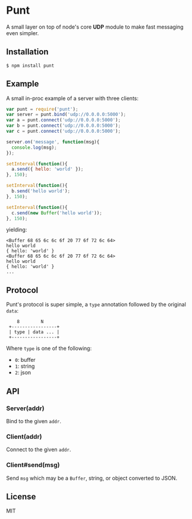 
# Punt

  A small layer on top of node's core __UDP__ module to make fast messaging even simpler.

## Installation

```
$ npm install punt
```

## Example

  A small in-proc example of a server with three clients:

```js
var punt = require('punt');
var server = punt.bind('udp://0.0.0.0:5000');
var a = punt.connect('udp://0.0.0.0:5000');
var b = punt.connect('udp://0.0.0.0:5000');
var c = punt.connect('udp://0.0.0.0:5000');

server.on('message', function(msg){
  console.log(msg);
});

setInterval(function(){
  a.send({ hello: 'world' });
}, 150);

setInterval(function(){
  b.send('hello world');
}, 150);

setInterval(function(){
  c.send(new Buffer('hello world'));
}, 150);
```

  yielding:

```
<Buffer 68 65 6c 6c 6f 20 77 6f 72 6c 64>
hello world
{ hello: 'world' }
<Buffer 68 65 6c 6c 6f 20 77 6f 72 6c 64>
hello world
{ hello: 'world' }
...
```

## Protocol

  Punt's protocol is super simple, a `type` annotation followed by the original `data`:

```
    8        N
 +-----------------+
 | type | data ... |
 +-----------------+
 ```

  Where `type` is one of the following:

  - `0`: buffer
  - `1`: string
  - `2`: json

## API

### Server(addr)

  Bind to the given `addr`.

### Client(addr)

  Connect to the given `addr`.

### Client#send(msg)

  Send `msg` which may be a `Buffer`, string, or object converted to JSON.

## License

  MIT
